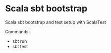 # Scala sbt bootstrap
Scala sbt bootstrap and test setup with ScalaTest

Commands:
- sbt run
- sbt test
